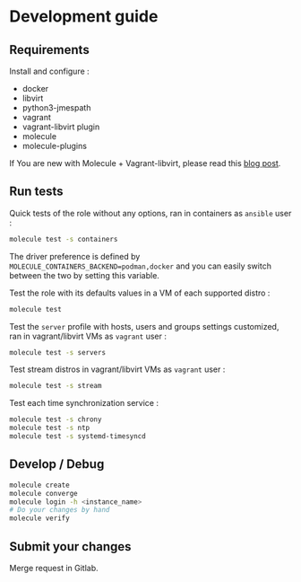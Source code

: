 Development guide
=================

Requirements
------------

Install and configure :

* docker
* libvirt
* python3-jmespath
* vagrant
* vagrant-libvirt plugin
* molecule
* molecule-plugins

If You are new with Molecule + Vagrant-libvirt, please read this [blog post][].

[blog post]: https://www.tauceti.blog/posts/testing-ansible-roles-with-molecule-libvirt-vagrant-qemu-kvm/

Run tests
---------

Quick tests of the role without any options, ran in containers as `ansible` user :

```sh
molecule test -s containers
```

The driver preference is defined by `MOLECULE_CONTAINERS_BACKEND=podman,docker` and you can easily switch between the two by setting this variable.

Test the role with its defaults values in a VM of each supported distro :

```sh
molecule test
```

Test the `server` profile with hosts, users and groups settings customized,
ran in vagrant/libvirt VMs as `vagrant` user :

```sh
molecule test -s servers
```

Test stream distros in vagrant/libvirt VMs as `vagrant` user :

```sh
molecule test -s stream
```

Test each time synchronization service :

```sh
molecule test -s chrony
molecule test -s ntp
molecule test -s systemd-timesyncd
```

Develop / Debug
---------------

```sh
molecule create
molecule converge
molecule login -h <instance_name>
# Do your changes by hand
molecule verify
```

Submit your changes
-------------------

Merge request in Gitlab.
